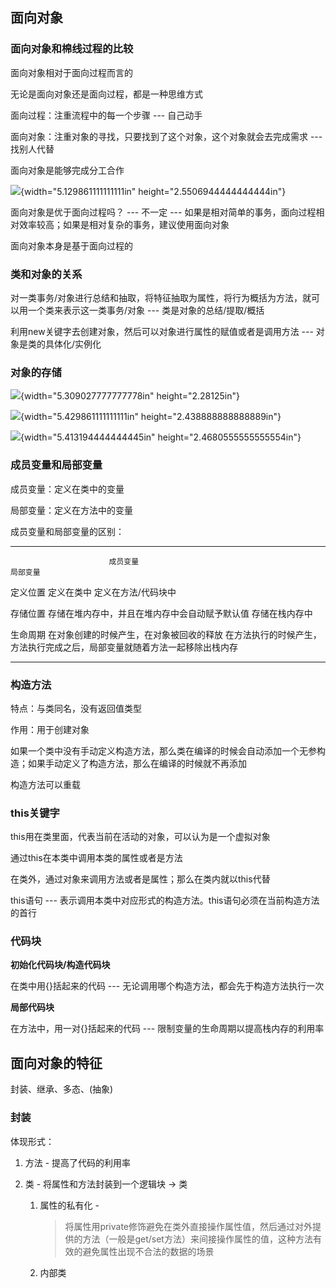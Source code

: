 ## 面向对象

### 面向对象和棉线过程的比较

面向对象相对于面向过程而言的

无论是面向对象还是面向过程，都是一种思维方式

面向过程：注重流程中的每一个步骤 \-\-- 自己动手

面向对象：注重对象的寻找，只要找到了这个对象，这个对象就会去完成需求
\-\-- 找别人代替

面向对象是能够完成分工合作

![](media/image1.png){width="5.129861111111111in"
height="2.5506944444444444in"}

面向对象是优于面向过程吗？ \-\-- 不一定 \-\--
如果是相对简单的事务，面向过程相对效率较高；如果是相对复杂的事务，建议使用面向对象

面向对象本身是基于面向过程的

### 类和对象的关系

对一类事务/对象进行总结和抽取，将特征抽取为属性，将行为概括为方法，就可以用一个类来表示这一类事务/对象
\-\-- 类是对象的总结/提取/概括

利用new关键字去创建对象，然后可以对象进行属性的赋值或者是调用方法 \-\--
对象是类的具体化/实例化

### 对象的存储

![](media/image2.png){width="5.309027777777778in" height="2.28125in"}

![](media/image3.png){width="5.429861111111111in"
height="2.438888888888889in"}

![](media/image4.png){width="5.413194444444445in"
height="2.4680555555555554in"}

### 成员变量和局部变量

成员变量：定义在类中的变量

局部变量：定义在方法中的变量

成员变量和局部变量的区别：

  ----------------------- ------------------------------------------------ ----------------------------------------------------------------------------
                          成员变量                                         局部变量

  定义位置                定义在类中                                       定义在方法/代码块中

  存储位置                存储在堆内存中，并且在堆内存中会自动赋予默认值   存储在栈内存中

  生命周期                在对象创建的时候产生，在对象被回收的释放         在方法执行的时候产生，方法执行完成之后，局部变量就随着方法一起移除出栈内存
  ----------------------- ------------------------------------------------ ----------------------------------------------------------------------------

### 构造方法

特点：与类同名，没有返回值类型

作用：用于创建对象

如果一个类中没有手动定义构造方法，那么类在编译的时候会自动添加一个无参构造；如果手动定义了构造方法，那么在编译的时候就不再添加

构造方法可以重载

### this关键字

this用在类里面，代表当前在活动的对象，可以认为是一个虚拟对象

通过this在本类中调用本类的属性或者是方法

在类外，通过对象来调用方法或者是属性；那么在类内就以this代替

this语句 \-\--
表示调用本类中对应形式的构造方法。this语句必须在当前构造方法的首行

### 代码块

**初始化代码块/构造代码块**

在类中用{}括起来的代码 \-\--
无论调用哪个构造方法，都会先于构造方法执行一次

**局部代码块**

在方法中，用一对{}括起来的代码 \-\--
限制变量的生命周期以提高栈内存的利用率

## 面向对象的特征

封装、继承、多态、(抽象)

### 封装

体现形式：

1.  方法 - 提高了代码的利用率

2.  类 - 将属性和方法封装到一个逻辑块 -\> 类

    1.  属性的私有化 -
        > 将属性用private修饰避免在类外直接操作属性值，然后通过对外提供的方法（一般是get/set方法）来间接操作属性的值，这种方法有效的避免属性出现不合法的数据的场景

    2.  内部类
